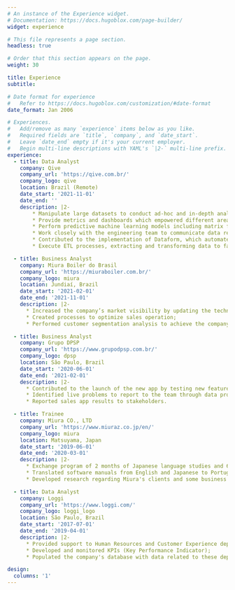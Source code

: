 ```yaml
---
# An instance of the Experience widget.
# Documentation: https://docs.hugoblox.com/page-builder/
widget: experience

# This file represents a page section.
headless: true

# Order that this section appears on the page.
weight: 30

title: Experience
subtitle:

# Date format for experience
#   Refer to https://docs.hugoblox.com/customization/#date-format
date_format: Jan 2006

# Experiences.
#   Add/remove as many `experience` items below as you like.
#   Required fields are `title`, `company`, and `date_start`.
#   Leave `date_end` empty if it's your current employer.
#   Begin multi-line descriptions with YAML's `|2-` multi-line prefix.
experience:
  - title: Data Analyst
    company: Qive
    company_url: 'https://qive.com.br/'
    company_logo: qive
    location: Brazil (Remote)
    date_start: '2021-11-01'
    date_end: ''
    description: |2-        
        * Manipulate large datasets to conduct ad-hoc and in-depth analyses, to provide strategic and actionable insights to executive-level audiences;
        * Provide metrics and dashboards which empowered different areas to monitor the customer engagement on product, refraining companies from churning and preventing a loss of BRL 140K MRR;
        * Perform predictive machine learning models including matrix factorization recommendation system, time series and boosting methodologies, to optimize sales strategies;
        * Work closely with the engineering team to communicate data requirements and assure data quality;
        * Contributed to the implementation of Dataform, which automates data workflows, ensuring data accuracy and governance in reporting;
        * Execute ETL processes, extracting and transforming data to facilitate informed decision-making.

  - title: Business Analyst
    company: Miura Boiler do Brasil
    company_url: 'https://miuraboiler.com.br/'
    company_logo: miura
    location: Jundiaí, Brazil
    date_start: '2021-02-01'
    date_end: '2021-11-01'
    description: |2-
      * Increased the company’s market visibility by updating the technical catalog and social media and performing benchmarks;
      * Created processes to optimize sales operation;
      * Performed customer segmentation analysis to achieve the company's sales target.

  - title: Business Analyst
    company: Grupo DPSP
    company_url: 'https://www.grupodpsp.com.br/'
    company_logo: dpsp
    location: São Paulo, Brazil
    date_start: '2020-06-01'
    date_end: '2021-02-01'
    description: |2-
      * Contributed to the launch of the new app by testing new features, creating in-app communications and aligning strategies to increase the engagement of customers;
      * Identified live problems to report to the team through data provided by customers, the CRM department, social media, and testing;
      * Reported sales app results to stakeholders.

  - title: Trainee
    company: Miura CO., LTD
    company_url: 'https://www.miuraz.co.jp/en/'
    company_logo: miura
    location: Matsuyama, Japan
    date_start: '2019-06-01'
    date_end: '2020-03-01'
    description: |2-
      * Exchange program of 2 months of Japanese language studies and 6 months of job rotation;
      * Translated software manuals from English and Japanese to Portuguese; did computers setting up and manuals explaining new software features;
      * Developed research regarding Miura's clients and some business intelligence tools.

  - title: Data Analyst
    company: Loggi
    company_url: 'https://www.loggi.com/'
    company_logo: loggi_logo
    location: São Paulo, Brazil
    date_start: '2017-07-01'
    date_end: '2019-04-01'
    description: |2-
      * Provided support to Human Resources and Customer Experience departments with data manipulation and data analysis;
      * Developed and monitored KPIs (Key Performance Indicator);
      * Populated the company's database with data related to these departments.

design:
  columns: '1'
---
```

